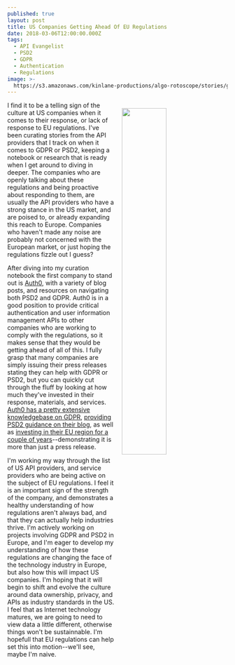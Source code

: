 ```yaml
---
published: true
layout: post
title: US Companies Getting Ahead Of EU Regulations
date: 2018-03-06T12:00:00.000Z
tags:
  - API Evangelist
  - PSD2
  - GDPR
  - Authentication
  - Regulations
image: >-
  https://s3.amazonaws.com/kinlane-productions/algo-rotoscope/stories/gargoyle-nd-paris_atari_missle.jpg
---
```

<p><img src="https://s3.amazonaws.com/kinlane-productions/algo-rotoscope/stories/gargoyle-nd-paris_atari_missle.jpg" align="right" width="45%" style="padding: 15px;" /></p>I find it to be a telling sign of the culture at US companies when it comes to their response, or lack of response to EU regulations. I've been curating stories from the API providers that I track on when it comes to GDPR or PSD2, keeping a notebook or research that is ready when I get around to diving in deeper. The companies who are openly talking about these regulations and being proactive about responding to them, are usually the API providers who have a strong stance in the US market, and are poised to, or already expanding this reach to Europe. Companies who haven't made any noise are probably not concerned with the European market, or just hoping the regulations fizzle out I guess?

After diving into my curation notebook the first company to stand out is [Auth0](https://auth0.com/), with a variety of blog posts, and resources on navigating both PSD2 and GDPR. Auth0 is in a good position to provide critical authentication and user information management APIs to other companies who are working to comply with the regulations, so it makes sense that they would be getting ahead of all of this. I fully grasp that many companies are simply issuing their press releases stating they can help with GDPR or PSD2, but you can quickly cut through the fluff by looking at how much they've invested in their response, materials, and services. [Auth0 has a pretty extensive knowledgebase on GDPR](https://auth0.com/docs/compliance/gdpr), [providing PSD2 guidance on their blog](https://auth0.com/blog/open-auth-standards-psd2/), as well as [investing in their EU region for a couple of years](https://auth0.com/blog/auth0-europe-launches/)--demonstrating it is more than just a press release.

I'm working my way through the list of US API providers, and service providers who are being active on the subject of EU regulations. I feel it is an important sign of the strength of the company, and demonstrates a healthy understanding of how regulations aren't always bad, and that they can actually help industries thrive. I'm actively working on projects involving GDPR and PSD2 in Europe, and I'm eager to develop my understanding of how these regulations are changing the face of the technology industry in Europe, but also how this will impact US companies. I'm hoping that it will begin to shift and evolve the culture around data ownership, privacy, and APIs as industry standards in the US. I feel that as Internet technology matures, we are going to need to view data a little different, otherwise things won't be sustainnable. I'm hopefull that EU regulations can help set this into motion--we'll see, maybe I'm naive.
